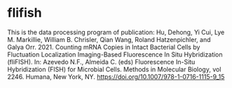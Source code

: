 # flifish
This is the data processing program of publication: Hu, Dehong, Yi Cui, Lye M. Markillie, William B. Chrisler, Qian Wang, Roland Hatzenpichler, and Galya Orr. 2021. Counting mRNA Copies in Intact Bacterial Cells by Fluctuation Localization Imaging-Based Fluorescence In Situ Hybridization (fliFISH). In: Azevedo N.F., Almeida C. (eds) Fluorescence In-Situ Hybridization (FISH) for Microbial Cells. Methods in Molecular Biology, vol 2246. Humana, New York, NY. https://doi.org/10.1007/978-1-0716-1115-9_15
